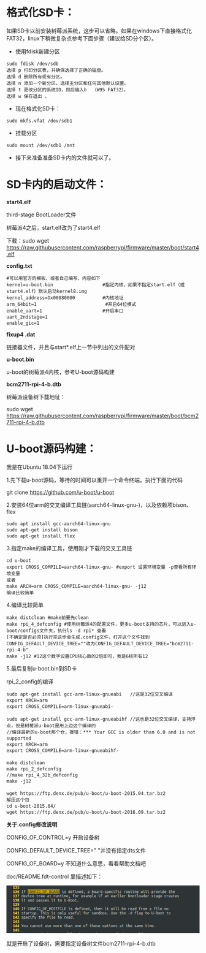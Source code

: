 # **格式化SD卡：**

如果SD卡以前安装树莓派系统，这步可以省略。如果在windows下直接格式化FAT32，linux下稍微复杂点参考下面步骤（建议给SD分个区）。

- 使用fdisk新建分区

```
sudo fdisk /dev/sdb
选择 p 打印分区表，并确保选择了正确的磁盘。
选择 d 删除所有现有分区。
选择 n 添加一个新分区。选择主分区和任何其他默认设置。
选择 t 更改分区的系统ID，然后输入b  （W95 FAT32）。
选择 w 保存退出 。
```

- 现在格式化SD卡：

```
sudo mkfs.vfat /dev/sdb1
```

- 挂载分区

```
sudo mount /dev/sdb1 /mnt
```

- 接下来准备准备SD卡内的文件就可以了。

# **SD卡内的启动文件：**

**start4.elf**

third-stage BootLoader文件

树莓派4之后，start.elf改为了start4.elf

下载：sudo wget https://raw.githubusercontent.com/raspberrypi/firmware/master/boot/start4.elf

**config.txt**

```
#可以用官方的模板，或者自己编写，内容如下
kernel=u-boot.bin                  #指定内核，如果不指定start.elf（或start4.elf）默认启动kernel8.img
kernel_address=Ox00080000          #内核地址
arm_64bit=1							#开启64位模式
enable_uart=1                      #开启串口
uart_2ndstage=1
enable_gic=1
```

**fixup4 .dat**

链接器文件，并且与start*.elf上一节中列出的文件配对

**u-boot.bin**

u-boot的树莓派4内核，参考U-boot源码构建

**bcm2711-rpi-4-b.dtb**

树莓派设备树下载地址： 

sudo wget https://raw.githubusercontent.com/raspberrypi/firmware/master/boot/bcm2711-rpi-4-b.dtb

# **U-boot源码构建：**

我是在Ubuntu 18.04下运行

1.先下载u-boot源码，等待的时间可以重开一个命令终端，执行下面的代码

git clone https://github.com/u-boot/u-boot

2.安装64位arm的交叉编译工具链(aarch64-linux-gnu-)，以及依赖项bison、flex

```
sudo apt install gcc-aarch64-linux-gnu
sudo apt-get install bison
sudo apt-get install flex
```

3.指定make的编译工具，使用刚才下载的交叉工具链

```
cd u-boot 
export CROSS_COMPILE=aarch64-linux-gnu- #export 设置环境变量 -p查看所有环境变量
或者
make ARCH=arm CROSS_COMPILE=aarch64-linux-gnu- -j12
编译比较简单
```

4.编译比较简单

```
make distclean #make前要先clean
make rpi_4_defconfig #使用树莓派4的配置文件，更多u-boot支持的芯片，可以进入u-boot/configs文件夹，执行ls -d rpi* 查看
[不确定是否必须]执行完这步会生成.config文件，打开这个文件找到CONFIG_DEFAULT_DEVICE_TREE=""改为CONFIG_DEFAULT_DEVICE_TREE="bcm2711-rpi-4-b"
make -j12 #12这个数字设置CPU核心数的2倍即可，我是6核所有12
```

5.最后复制u-boot.bin到SD卡

rpi_2_config的编译

```
sudo apt-get install gcc-arm-linux-gnueabi   //这是32位交叉编译
export ARCH=arm
export CROSS_COMPILE=arm-linux-gnueabi-

sudo apt-get install gcc-arm-linux-gnueabihf //这也是32位交叉编译，支持浮点，但是树莓派u-boot是用上边这个编译的
//编译最新的u-boot那个仓，报错：*** Your GCC is older than 6.0 and is not supported
export ARCH=arm
export CROSS_COMPILE=arm-linux-gnueabihf-

make distclean
make rpi_2_defconfig
//make rpi_4_32b_defconfig
make -j12

wget https://ftp.denx.de/pub/u-boot/u-boot-2015.04.tar.bz2
解压这个包
cd u-boot-2015.04/
wget https://ftp.denx.de/pub/u-boot/u-boot-2016.09.tar.bz2
```

**关于.config修改说明**

CONFIG_OF_CONTROL=y   开启设备树

CONFIG_DEFAULT_DEVICE_TREE=" "并没有指定dts文件 

CONFIG_OF_BOARD=y       不知道什么意思，看看帮助文档吧

doc/README.fdt-control 里描述如下：

![img](树莓派U-Boot编译.assets/clipboard.png)

就是开启了设备树，需要指定设备树文件bcm2711-rpi-4-b.dtb